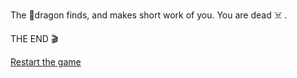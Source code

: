 The 🐉dragon finds, and makes short work of you. You are dead ☠️ .

THE END 🎬

[Restart the game](../begin-journey.md)
